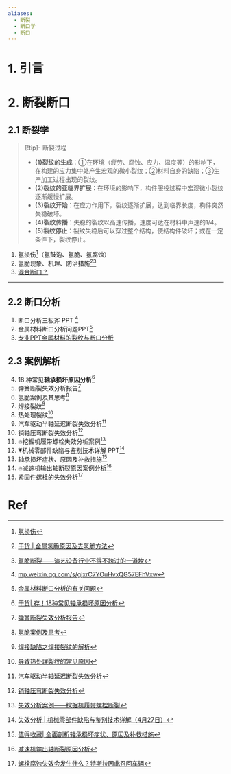 ```yaml
---
aliases:
  - 断裂
  - 断口学
  - 断口
---
```

# 1. 引言 

# 2. 断裂断口 
## 2.1 断裂学 
> [!tip]- 断裂过程
> - **(1)裂纹的生成**：①在环境（疲劳、腐蚀、应力、温度等）的影响下，在构建的应力集中处产生宏观的微小裂纹；②材料自身的缺陷；③生产加工过程出现的裂纹。
> - **(2)裂纹的亚临界扩展**：在环境的影响下，构件服役过程中宏观微小裂纹逐渐缓慢扩展。
> - **(3)裂纹开始**：在应力作用下，裂纹逐渐扩展，达到临界长度，构件突然失稳破坏。
> - **(4)裂纹传播**：失稳的裂纹以高速传播，速度可达在材料中声速的1/4。
> - **(5)裂纹停止**：裂纹失稳后可以穿过整个结构，使结构件破坏；或在一定条件下，裂纹停止。

1. 氢损伤[^1]（氢鼓泡、氢脆、氢腐蚀）
2. 氢脆现象、机理、防治措施[^2][^3]
3. [混合断口？](https://mp.weixin.qq.com/s/N_ryO-KPRjK_UzySvhJ7TQ)

----
## 2.2 断口分析 
1. 断口分析三板斧 PPT [^4]
2. 金属材料断口分析问题PPT[^5]
3. [专业PPT金属材料的裂纹与断口分析](https://mp.weixin.qq.com/s/MtuKOw_rbWDVo7syLOAJzg)



## 2.3 案例解析 
4. 18 种常见**轴承损坏原因分析**[^6]
5. 弹簧断裂失效分析报告[^7]
6. 氢脆案例及其思考[^8]
7. 焊接裂纹[^9]
8. 热处理裂纹[^10]
9. 汽车驱动半轴延迟断裂失效分析[^11]
10. 销轴压弯断裂失效分析[^12]
11. 🔥挖掘机履带螺栓失效分析案例[^13]
12. 💗机械零部件缺陷与鉴别技术详解 PPT[^14]
13. 轴承损坏症状、原因及补救措施[^15]
14. 🔥减速机输出轴断裂原因案例分析[^17]
15. 紧固件螺栓的失效分析[^16]
# Ref 

[^1]: [氢损伤](https://mp.weixin.qq.com/s/tu37W_2oStkDXlQyqgfONg)
[^2]: [干货 | 金属氢脆原因及去氢脆方法](https://mp.weixin.qq.com/s/d7WeDkSaxW9HCbbOeC8Jug)

[^3]: [氢脆断裂——演艺设备行业不得不跨过的一道坎](https://mp.weixin.qq.com/s/raxgR7md2ZW7t5p_CfTR4A)
[^4]: [mp.weixin.qq.com/s/gjxrC7YOuHvxQG57EFhVxw](https://mp.weixin.qq.com/s/gjxrC7YOuHvxQG57EFhVxw)

[^5]: [金属材料断口分析的有关问题](https://mp.weixin.qq.com/s/-EP6dbkHP8UABth6vK17ug)
[^6]: [干货| 存！18种常见轴承损坏原因分析](https://mp.weixin.qq.com/s/5qCCZTnHh4sk8comD0U7ig)
[^7]: [弹簧断裂失效分析报告](https://mp.weixin.qq.com/s/vIoafAzOw7SKr9AsuMT7jw)
[^8]: [氢脆案例及思考](https://mp.weixin.qq.com/s/DJzkZKMVuaq1j4eyb3Wlhw)
[^9]: [焊接缺陷之焊接裂纹的解析](https://mp.weixin.qq.com/s/m7hq_XHeoHqnr7kGZE-k9A)
[^10]: [导致热处理裂纹的常见原因](https://mp.weixin.qq.com/s/W1RTj2VuyzG4L2oSKvy6RQ)
[^11]: [汽车驱动半轴延迟断裂失效分析](https://mp.weixin.qq.com/s/GePzAwltTKJnf7XKa1NnIg)
[^12]: [销轴压弯断裂失效分析](https://mp.weixin.qq.com/s/HFffIJWFDQU0SSgU_5MUbA)
[^13]: [失效分析案例——挖掘机履带螺栓断裂](https://mp.weixin.qq.com/s/KkgKebsosnARWeWLdRWGoA)

[^14]: [失效分析 | 机械零部件缺陷与鉴别技术详解（4月27日）](https://mp.weixin.qq.com/s/hE3TQ9tkWXcj8xa8BZJmSg)
[^15]: [值得收藏| 全面剖析轴承损坏症状、原因及补救措施](https://mp.weixin.qq.com/s/62ANa-AUZttj019s-BItog)
[^16]: [螺栓腐蚀失效会发生什么？特斯拉因此召回车辆](https://mp.weixin.qq.com/s/RdvaqjG9NYREo8lkugC6gg)

[^17]: [减速机输出轴断裂原因分析](https://mp.weixin.qq.com/s/YCWzyeXfKJ-cAs4eoAGb5A)
